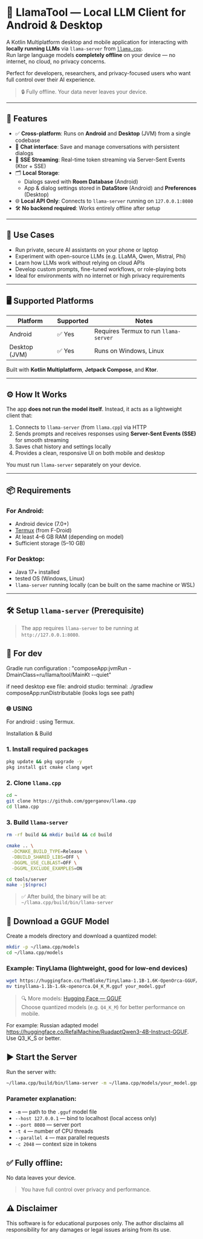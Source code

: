 # 🧠 LlamaTool — Local LLM Client for Android & Desktop

A Kotlin Multiplatform desktop and mobile application for interacting with **locally running LLMs** via `llama-server` from [`llama.cpp`](https://github.com/ggerganov/llama.cpp).  
Run large language models **completely offline** on your device — no internet, no cloud, no privacy concerns.

Perfect for developers, researchers, and privacy-focused users who want full control over their AI experience.

> 🔒 Fully offline. Your data never leaves your device.

---

## 🚀 Features

- ✅ **Cross-platform**: Runs on **Android** and **Desktop** (JVM) from a single codebase
- 💬 **Chat interface**: Save and manage conversations with persistent dialogs
- 🔄 **SSE Streaming**: Real-time token streaming via Server-Sent Events (Ktor + SSE)
- 🗂️ **Local Storage**:
  - Dialogs saved with **Room Database** (Android)
  - App & dialog settings stored in **DataStore** (Android) and **Preferences** (Desktop)
- 🌐 **Local API Only**: Connects to `llama-server` running on `127.0.0.1:8080`
- 🛠️ **No backend required**: Works entirely offline after setup

---

## 📱 Use Cases

- Run private, secure AI assistants on your phone or laptop
- Experiment with open-source LLMs (e.g. LLaMA, Qwen, Mistral, Phi)
- Learn how LLMs work without relying on cloud APIs
- Develop custom prompts, fine-tuned workflows, or role-playing bots
- Ideal for environments with no internet or high privacy requirements

---

## 🖥️ Supported Platforms

| Platform  | Supported | Notes |
|---------|-----------|-------|
| Android | ✅ Yes    | Requires Termux to run `llama-server` |
| Desktop (JVM) | ✅ Yes | Runs on Windows, Linux |

Built with **Kotlin Multiplatform**, **Jetpack Compose**, and **Ktor**.

---

## ⚙️ How It Works

The app **does not run the model itself**. Instead, it acts as a lightweight client that:

1. Connects to `llama-server` (from `llama.cpp`) via HTTP
2. Sends prompts and receives responses using **Server-Sent Events (SSE)** for smooth streaming
3. Saves chat history and settings locally
4. Provides a clean, responsive UI on both mobile and desktop

You must run `llama-server` separately on your device.

---

## 📦 Requirements

### For Android:
- Android device (7.0+)
- [Termux](https://f-droid.org/packages/com.termux/) (from F-Droid)
- At least 4–6 GB RAM (depending on model)
- Sufficient storage (5–10 GB)

### For Desktop:
- Java 17+ installed
- tested OS (Windows, Linux)
- `llama-server` running locally (can be built on the same machine or WSL)

---

## 🛠️ Setup `llama-server` (Prerequisite)

> The app requires `llama-server` to be running at `http://127.0.0.1:8080`.



## 💬 For dev
Gradle run configuration : "composeApp:jvmRun -DmainClass=ru/llama/tool/MainKt --quiet"

if need desktop exe file: 
android studio: terminal: ./gradlew composeApp:runDistributable (looks logs see path)


### 🌐 USING 

For android : using Termux.

Installation & Build

### 1. Install required packages

```bash
pkg update && pkg upgrade -y
pkg install git cmake clang wget
```

### 2. Clone `llama.cpp`

```bash
cd ~
git clone https://github.com/ggerganov/llama.cpp
cd llama.cpp
```

### 3. Build `llama-server`

```bash
rm -rf build && mkdir build && cd build

cmake .. \
  -DCMAKE_BUILD_TYPE=Release \
  -DBUILD_SHARED_LIBS=OFF \
  -DGGML_USE_CLBLAST=OFF \
  -DGGML_EXCLUDE_EXAMPLES=ON

cd tools/server
make -j$(nproc)
```

> ✅ After build, the binary will be at:  
> `~/llama.cpp/build/bin/llama-server`

## 📂 Download a GGUF Model

Create a models directory and download a quantized model:

```bash
mkdir -p ~/llama.cpp/models
cd ~/llama.cpp/models
```

### Example: TinyLlama (lightweight, good for low-end devices)

```bash
wget https://huggingface.co/TheBloke/TinyLlama-1.1B-1.6K-OpenOrca-GGUF/resolve/main/tinyllama-1.1b-1.6k-openorca.Q4_K_M.gguf
mv tinyllama-1.1b-1.6k-openorca.Q4_K_M.gguf your_model.gguf
```

> 🔍 More models: [Hugging Face — GGUF](https://huggingface.co/models?search=gguf)  
> Choose quantized models (e.g. `Q4_K_M`) for better performance on mobile.

For example:  Russian adapted model
https://huggingface.co/RefalMachine/RuadaptQwen3-4B-Instruct-GGUF.
Use Q3_K_S or better.

## ▶️ Start the Server

Run the server with:

```bash
~/llama.cpp/build/bin/llama-server -m ~/llama.cpp/models/your_model.gguf --host 127.0.0.1 --port 8080 -t 4 --parallel 4 -c 2048
```

### Parameter explanation:
- `-m` — path to the `.gguf` model file
- `--host 127.0.0.1` — bind to localhost (local access only)
- `--port 8080` — server port
- `-t 4` — number of CPU threads
- `--parallel 4` — max parallel requests
- `-c 2048` — context size in tokens


## ✅ Fully offline:
 No data leaves your device.  
> You have full control over privacy and performance.



## ⚠️ Disclaimer
This software is for educational purposes only. The author disclaims all responsibility 
for any damages or legal issues arising from its use.
